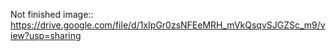Not finished
image:: https://drive.google.com/file/d/1xIpGr0zsNFEeMRH_mVkQsqvSJGZSc_m9/view?usp=sharing

